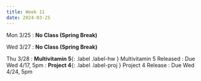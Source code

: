 ```yaml
---
title: Week 11
date: 2024-03-25
---
```


Mon 3/25
: **No Class (Spring Break)**

Wed 3/27
: **No Class (Spring Break)** 


Thu 3/28
: **Multivitamin 5**{: .label .label-hw } Multivitamin 5 Released
  : Due Wed 4/17, 5pm
: **Project 4**{: .label .label-proj } Project 4 Release
  : Due Wed 4/24, 5pm



